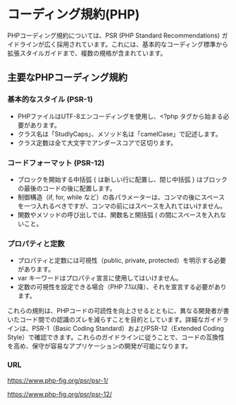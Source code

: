 # コーディング規約(PHP)

PHPコーディング規約については、PSR (PHP Standard Recommendations) ガイドラインが広く採用されています。これには、基本的なコーディング標準から拡張スタイルガイドまで、複数の規格が含まれています。

## 主要なPHPコーディング規約

### 基本的なスタイル (PSR-1)

- PHPファイルはUTF-8エンコーディングを使用し、<?php タグから始まる必要があります。
- クラス名は「StudlyCaps」、メソッド名は「camelCase」で記述します。
- クラス定数は全て大文字でアンダースコアで区切ります。

### コードフォーマット (PSR-12)

- ブロックを開始する中括弧 { は新しい行に配置し、閉じ中括弧 } はブロックの最後のコードの後に配置します。
- 制御構造（if, for, while など）の各パラメーターは、コンマの後にスペースを一つ入れるべきですが、コンマの前にはスペースを入れてはいけません。
- 関数やメソッドの呼び出しでは、関数名と開括弧 ( の間にスペースを入れないこと。

### プロパティと定数

- プロパティと定数には可視性（public, private, protected）を明示する必要があります。
- var キーワードはプロパティ宣言に使用してはいけません。
- 定数の可視性を設定できる場合（PHP 7.1以降）、それを宣言する必要があります。

これらの規則は、PHPコードの可読性を向上させるとともに、異なる開発者が書いたコード間での認識のズレを減らすことを目的としています。詳細なガイドラインは、PSR-1（Basic Coding Standard）およびPSR-12（Extended Coding Style）で確認できます。これらのガイドラインに従うことで、コードの互換性を高め、保守が容易なアプリケーションの開発が可能になります。

### URL

https://www.php-fig.org/psr/psr-1/

https://www.php-fig.org/psr/psr-12/